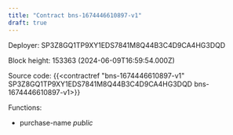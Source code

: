 ```yaml
---
title: "Contract bns-1674446610897-v1"
draft: true
---
```

Deployer: SP3Z8GQ1TP9XY1EDS7841M8Q44B3C4D9CA4HG3DQD


 



Block height: 153363 (2024-06-09T16:59:54.000Z)

Source code: {{<contractref "bns-1674446610897-v1" SP3Z8GQ1TP9XY1EDS7841M8Q44B3C4D9CA4HG3DQD bns-1674446610897-v1>}}

Functions:

* purchase-name _public_
